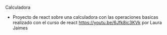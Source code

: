 Calculadora

- Proyecto de react sobre una calculadora con las operaciones basicas realizado con el curso de react https://youtu.be/6Jfk8ic3KVk por Laura Jaimes
